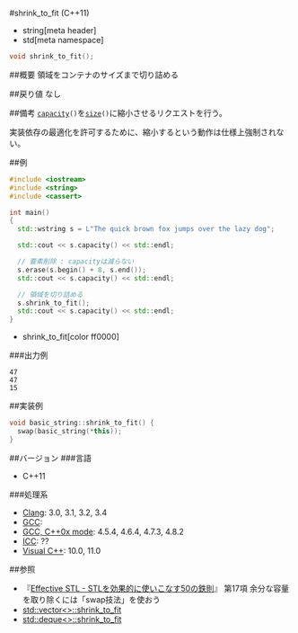 #shrink_to_fit (C++11)
* string[meta header]
* std[meta namespace]

```cpp
void shrink_to_fit();
```

##概要
領域をコンテナのサイズまで切り詰める


##戻り値
なし


##備考
[`capacity`](./capacity.md)`()`を[`size`](./size.md)`()`に縮小させるリクエストを行う。

実装依存の最適化を許可するために、縮小するという動作は仕様上強制されない。


##例
```cpp
#include <iostream>
#include <string>
#include <cassert>

int main()
{
  std::wstring s = L"The quick brown fox jumps over the lazy dog";

  std::cout << s.capacity() << std::endl;

  // 要素削除 : capacityは減らない
  s.erase(s.begin() + 8, s.end());
  std::cout << s.capacity() << std::endl;

  // 領域を切り詰める
  s.shrink_to_fit();
  std::cout << s.capacity() << std::endl;
}
```
* shrink_to_fit[color ff0000]

###出力例
```
47
47
15
```

##実装例
```cpp
void basic_string::shrink_to_fit() {
  swap(basic_string(*this));
}
```

##バージョン
###言語
- C++11

###処理系
- [Clang](/implementation.md#clang): 3.0, 3.1, 3.2, 3.4
- [GCC](/implementation.md#gcc):
- [GCC, C++0x mode](/implementation.md#gcc): 4.5.4, 4.6.4, 4.7.3, 4.8.2
- [ICC](/implementation.md#icc): ??
- [Visual C++](/implementation.md#visual_cpp): 10.0, 11.0


##参照
- 『[Effective STL - STLを効果的に使いこなす50の鉄則](http://www.amazon.co.jp/dp/4894714108)』 第17項 余分な容量を取り除くには「swap技法」を使おう
- [std::vector<>::shrink_to_fit](../../vector/shrink_to_fit.md)
- [std::deque<>::shrink_to_fit](../../deque/shrink_to_fit.md)
